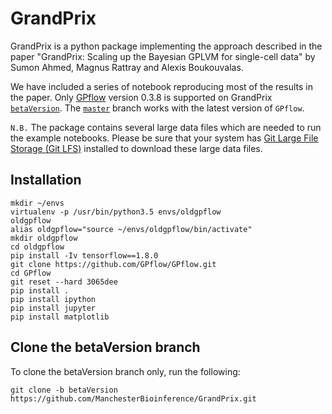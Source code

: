 # GrandPrix
GrandPrix is a python package implementing the approach described in the paper "GrandPrix: Scaling up the Bayesian GPLVM for single-cell data" by Sumon Ahmed, Magnus Rattray and Alexis Boukouvalas.

We have included a series of notebook reproducing most of the results in the paper. Only [GPflow](https://github.com/GPflow/GPflow) version 0.3.8 is supported on GrandPrix [`betaVersion`](https://github.com/ManchesterBioinference/GrandPrix/tree/master). The [`master`](https://github.com/ManchesterBioinference/GrandPrix/tree/master) branch works with the latest version of `GPflow`.

`N.B.` The package contains several large data files which are needed to run the example notebooks. Please be sure that your system has [Git Large File Storage (Git LFS)](https://help.github.com/articles/installing-git-large-file-storage/#platform-mac) installed to download these large data files.

## Installation
<!--
1. Install tensorflow - 'pip install tensorflow'
1. Install GPflow. Only GPflow version 0.3.8 is support on GrandPrix beta version. See [here](https://github.com/GPflow/GPflow) for more ifnormation. 
-->
<!--
```
git clone https://github.com/GPflow/GPflow.git
cd GPflow
git checkout 0.3.9
pip install .
```
-->
```
mkdir ~/envs
virtualenv -p /usr/bin/python3.5 envs/oldgpflow
oldgpflow
alias oldgpflow="source ~/envs/oldgpflow/bin/activate"
mkdir oldgpflow
cd oldgpflow
pip install -Iv tensorflow==1.8.0
git clone https://github.com/GPflow/GPflow.git 
cd GPflow
git reset --hard 3065dee
pip install .
pip install ipython
pip install jupyter
pip install matplotlib
```
## Clone the betaVersion branch 

To clone the betaVersion branch only, run the following:

```
git clone -b betaVersion https://github.com/ManchesterBioinference/GrandPrix.git
```


